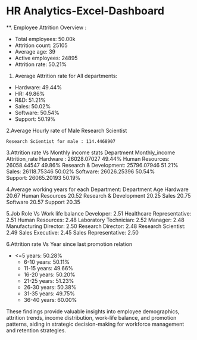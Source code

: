 # HR Analytics-Excel-Dashboard
**. Employee Attrition Overview :
  - Total employees: 50.00k
  - Attrition count: 25105
  - Average age: 39
  - Active employees: 24895
  - Attrition rate: 50.21%

1. Average Attrition rate for All departments:
  - Hardware: 49.44%
  - HR: 49.86%
  - R&D: 51.21%
  - Sales: 50.02%
  - Software: 50.54%
  - Support: 50.19%

2.Average Hourly rate of Male Research Scientist

    Research Scientist for male : 114.4468907

3.Attrition rate Vs Monthly income stats
Department                              Monthly_income            Attrition_rate
Hardware :                                  26028.07027                     49.44%
Human Resources:                             26058.44547                    49.86%
Research & Development:                      25796.07946                    51.21% 
Sales:                                        26118.75346                    50.02%
Software:                                     26026.25396                    50.54%    
Support:                                       26065.20193                    50.19%

4.Average working years for each Department:
Department               Age
Hardware	              20.67
Human Resources	        20.52
Research & Development	20.25
Sales	                  20.75
Software	              20.57
Support               	20.35

5.Job Role Vs Work life balance
Developer:	2.51
Healthcare Representative:	2.51
Human Resources:	2.48
Laboratory Technician:	2.52
Manager:	2.48
Manufacturing Director:	2.50
Research Director:	2.48
Research Scientist:	2.49
Sales Executive:	2.45
Sales Representative:  2.50

6.Attrition rate Vs Year since last promotion relation
- <=5 years: 50.28%
  - 6-10 years: 50.11%
  - 11-15 years: 49.66%
  - 16-20 years: 50.20%
  - 21-25 years: 51.23%
  - 26-30 years: 50.38%
  - 31-35 years: 49.75%
  - 36-40 years: 60.00%

These findings provide valuable insights into employee demographics, attrition trends, income distribution, work-life balance, and promotion patterns, aiding in strategic decision-making for workforce management and retention strategies.
